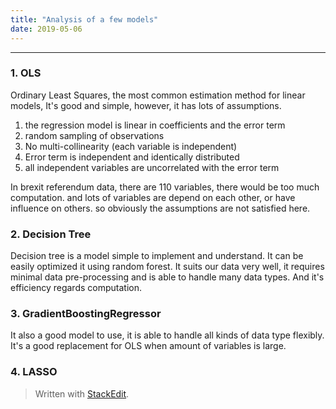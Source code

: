 ```yaml
---
title: "Analysis of a few models"
date: 2019-05-06
---
```


---------------------
### 1.  OLS
Ordinary Least Squares, the most common estimation method for linear models,
It's good and simple, however, it has lots of assumptions.
1. the regression model is linear in coefficients and the error term
2. random sampling of observations
3. No multi-collinearity (each variable  is independent)
4. Error term is independent and identically distributed
5. all independent variables are uncorrelated with the error term

In brexit referendum data, there are 110 variables, there would be too much computation. and lots of variables are depend on each other, or have influence on others. so obviously the assumptions are not satisfied here. 

### 2. Decision Tree 
Decision tree is a model simple to implement and understand.
It can be easily optimized it using random forest.
It suits our data very well, it requires minimal data pre-processing and is able to handle many data types.
And it's efficiency regards computation.


### 3. GradientBoostingRegressor
It also a good model to use,  it is able to handle all kinds of data type flexibly.
It's a good replacement for OLS when amount of variables is large. 

### 4.  LASSO




> Written with [StackEdit](https://stackedit.io/).
<!--stackedit_data:
eyJoaXN0b3J5IjpbMTYxMzM5NzM0NywtNDM1NTM3MTUxLDE4OT
c1OTQ2ODYsLTI5MTM0NjQzOCw4NDE5MzI3OTBdfQ==
-->